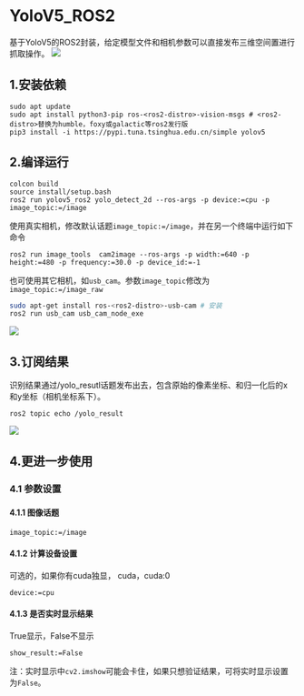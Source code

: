 # YoloV5_ROS2

基于YoloV5的ROS2封装，给定模型文件和相机参数可以直接发布三维空间置进行抓取操作。
![](https://img-blog.csdnimg.cn/592a90f1441f4a3ab4b94891878fbc55.png)

## 1.安装依赖
```
sudo apt update
sudo apt install python3-pip ros-<ros2-distro>-vision-msgs # <ros2-distro>替换为humble，foxy或galactic等ros2发行版
pip3 install -i https://pypi.tuna.tsinghua.edu.cn/simple yolov5
```
## 2.编译运行
```
colcon build
source install/setup.bash
ros2 run yolov5_ros2 yolo_detect_2d --ros-args -p device:=cpu -p image_topic:=/image
```

使用真实相机，修改默认话题`image_topic:=/image`，并在另一个终端中运行如下命令

```
ros2 run image_tools  cam2image --ros-args -p width:=640 -p height:=480 -p frequency:=30.0 -p device_id:=-1
```

也可使用其它相机，如`usb_cam`。参数`image_topic`修改为`image_topic:=/image_raw`
```bash
sudo apt-get install ros-<ros2-distro>-usb-cam # 安装
ros2 run usb_cam usb_cam_node_exe
```

![](https://img-blog.csdnimg.cn/c65bed0b67694ed69776151c203bb950.png)

## 3.订阅结果
识别结果通过/yolo_resutl话题发布出去，包含原始的像素坐标、和归一化后的x和y坐标（相机坐标系下）。

```shell
ros2 topic echo /yolo_result
```
![](https://img-blog.csdnimg.cn/ac963f4226bf497790c0ef2fd8d942a3.png)


## 4.更进一步使用

### 4.1 参数设置

#### 4.1.1 图像话题

```
image_topic:=/image
```
#### 4.1.2 计算设备设置

可选的，如果你有cuda独显， cuda，cuda:0 

```
device:=cpu
```
#### 4.1.3 是否实时显示结果

True显示，False不显示

```
show_result:=False
```
注：实时显示中`cv2.imshow`可能会卡住，如果只想验证结果，可将实时显示设置为`False`。

